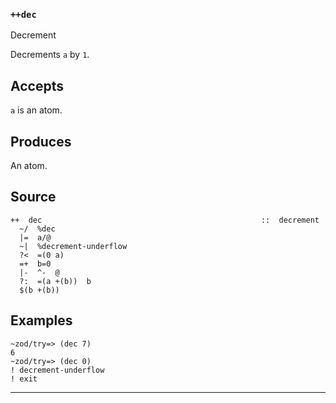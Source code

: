 ### `++dec`

Decrement

Decrements `a` by `1`.

Accepts
-------

`a` is an atom.

Produces
--------

An atom.

Source
------

    ++  dec                                                 ::  decrement
      ~/  %dec
      |=  a/@
      ~|  %decrement-underflow
      ?<  =(0 a)
      =+  b=0
      |-  ^-  @
      ?:  =(a +(b))  b
      $(b +(b))

Examples
--------

    ~zod/try=> (dec 7)
    6
    ~zod/try=> (dec 0)
    ! decrement-underflow
    ! exit



***
